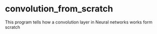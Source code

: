 # convolution_from_scratch
This program tells how a convolution layer in Neural networks works form scratch
